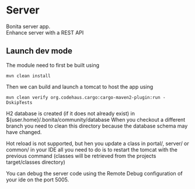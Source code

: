 # Server

Bonita server app.  
Enhance server with a REST API

## Launch dev mode
The module need to first be built using

    mvn clean install
    
Then we can build and launch a tomcat to host the app using

    mvn clean verify org.codehaus.cargo:cargo-maven2-plugin:run -DskipTests

H2 database is created (if it does not already exist) in ${user.home}/.bonita/community/database
When you checkout a different branch you need to clean this directory because the database schema may have changed.
    
Hot reload is not supported, but hen you update a class in portal/, server/ or common/ in your IDE all you need to do is to restart the tomcat with the previous command (classes will be retrieved from the projects target/classes directory)

You can debug the server code using the Remote Debug configuration of your ide on the port 5005.